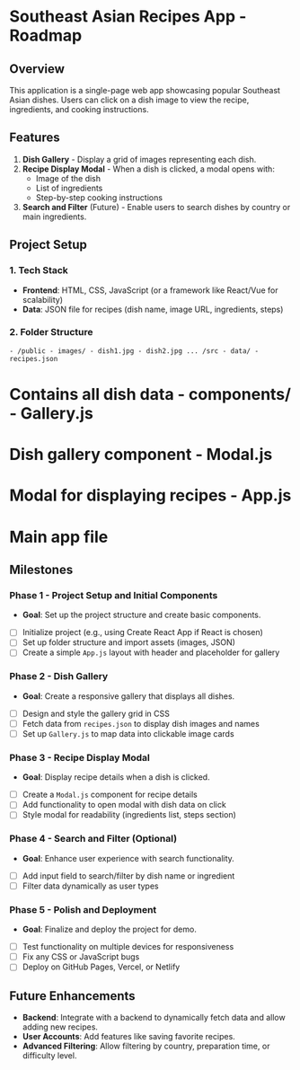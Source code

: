 
# Southeast Asian Recipes App - Roadmap

## Overview
This application is a single-page web app showcasing popular Southeast Asian dishes. Users can click on a dish image to view the recipe, ingredients, and cooking instructions.

## Features
1. **Dish Gallery** - Display a grid of images representing each dish.
2. **Recipe Display Modal** - When a dish is clicked, a modal opens with:
   - Image of the dish
   - List of ingredients
   - Step-by-step cooking instructions
3. **Search and Filter** (Future) - Enable users to search dishes by country or main ingredients.

## Project Setup
### 1. Tech Stack
   - **Frontend**: HTML, CSS, JavaScript (or a framework like React/Vue for scalability)
   - **Data**: JSON file for recipes (dish name, image URL, ingredients, steps)

### 2. Folder Structure 
    - /public - images/ - dish1.jpg - dish2.jpg ... /src - data/ - recipes.json 
# Contains all dish data - components/ - Gallery.js 
# Dish gallery component - Modal.js 
# Modal for displaying recipes - App.js 

# Main app file

## Milestones

### Phase 1 - Project Setup and Initial Components
- **Goal**: Set up the project structure and create basic components.
- [ ] Initialize project (e.g., using Create React App if React is chosen)
- [ ] Set up folder structure and import assets (images, JSON)
- [ ] Create a simple `App.js` layout with header and placeholder for gallery

### Phase 2 - Dish Gallery
- **Goal**: Create a responsive gallery that displays all dishes.
- [ ] Design and style the gallery grid in CSS
- [ ] Fetch data from `recipes.json` to display dish images and names
- [ ] Set up `Gallery.js` to map data into clickable image cards

### Phase 3 - Recipe Display Modal
- **Goal**: Display recipe details when a dish is clicked.
- [ ] Create a `Modal.js` component for recipe details
- [ ] Add functionality to open modal with dish data on click
- [ ] Style modal for readability (ingredients list, steps section)

### Phase 4 - Search and Filter (Optional)
- **Goal**: Enhance user experience with search functionality.
- [ ] Add input field to search/filter by dish name or ingredient
- [ ] Filter data dynamically as user types

### Phase 5 - Polish and Deployment
- **Goal**: Finalize and deploy the project for demo.
- [ ] Test functionality on multiple devices for responsiveness
- [ ] Fix any CSS or JavaScript bugs
- [ ] Deploy on GitHub Pages, Vercel, or Netlify

## Future Enhancements
- **Backend**: Integrate with a backend to dynamically fetch data and allow adding new recipes.
- **User Accounts**: Add features like saving favorite recipes.
- **Advanced Filtering**: Allow filtering by country, preparation time, or difficulty level.

